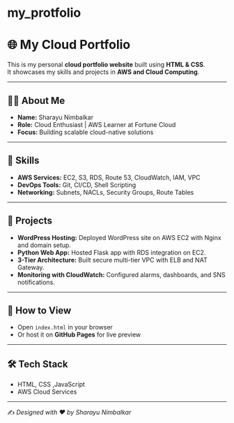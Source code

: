 # my_protfolio


# 🌐 My Cloud Portfolio

This is my personal **cloud portfolio website** built using **HTML & CSS**.  
It showcases my skills and projects in **AWS and Cloud Computing**.

---

## 👩‍💻 About Me
- **Name:** Sharayu Nimbalkar  
- **Role:** Cloud Enthusiast | AWS Learner at Fortune Cloud  
- **Focus:** Building scalable cloud-native solutions  

---

## 🚀 Skills
- **AWS Services:** EC2, S3, RDS, Route 53, CloudWatch, IAM, VPC  
- **DevOps Tools:** Git, CI/CD, Shell Scripting  
- **Networking:** Subnets, NACLs, Security Groups, Route Tables  

---

## 📂 Projects
- **WordPress Hosting:** Deployed WordPress site on AWS EC2 with Nginx and domain setup.  
- **Python Web App:** Hosted Flask app with RDS integration on EC2.  
- **3-Tier Architecture:** Built secure multi-tier VPC with ELB and NAT Gateway.  
- **Monitoring with CloudWatch:** Configured alarms, dashboards, and SNS notifications.  

---

## 📄 How to View
- Open `index.html` in your browser  
- Or host it on **GitHub Pages** for live preview  

---

## 🛠️ Tech Stack
- HTML, CSS ,JavaScript 
- AWS Cloud Services  

---

✍️ *Designed with ❤️ by Sharayu Nimbalkar*

